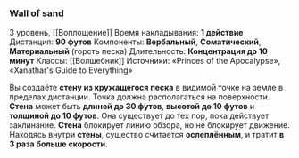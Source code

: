 ### Wall of sand
3 уровень, [[Воплощение]]
Время накладывания: **1 действие**
Дистанция: **90 футов**
Компоненты: **Вербальный**, **Соматический**, **Материальный** (горсть песка)
Длительность: **Концентрация до 10 минут**
Классы: [[Волшебник]]
Источники: «Princes of the Apocalypse», «Xanathar's Guide to Everything»

Вы создаёте **стену из кружащегося песка** в видимой точке на земле в пределах дистанции. Точка должна располагаться на поверхности. **Стена** может быть **длиной до 30 футов**, **высотой до 10 футов** и **толщиной до 10 футов**. Она существует до тех пор, пока действует заклинание. **Стена** блокирует линию обзора, но не блокирует движение. Находясь внутри **стены**, существо считается **ослеплённым**, и тратит **в 3 раза больше скорости**.